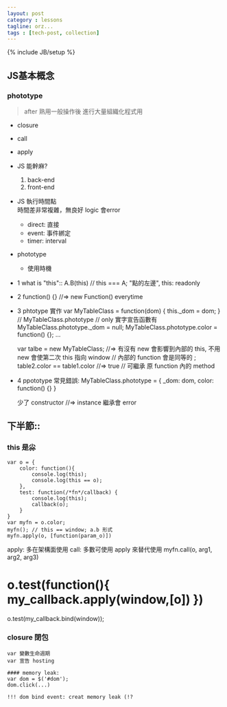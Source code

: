 ```yaml
---
layout: post
category : lessons
tagline: orz...
tags : [tech-post, collection]
---
```

{% include JB/setup %}

## JS基本概念

### phototype
> after 熟用一般操作後
> 進行大量組織化程式用

+ closure
+ call
+ apply

+ JS 能幹麻?
	1. back-end
	2. front-end

+ JS 執行時間點  
  時間差非常複雜，無良好 logic 會error
	+ direct: 直接
	+ event: 事件綁定
	+ timer: interval

+ phototype
	+ 使用時機


		<script>
		var MyTable = function(/*輔助用註解 table*/ dom) {
			// ini();
			return {
				_dom: dom,
				color: function() {
					this._dom
				},
				addRow: function(text) {},
				delRow: function(index) {}
			}
		}
		</script>


+ 1
	what is "this"::
	A.B(this)
	// this === A; "點的左邊", this: readonly

+ 2
	function() {}
	//=> new Function() everytime

+ 3 phtotype 實作
	var MyTableClass = function(dom) {
		this._dom = dom;
	}
	// MyTableClass.phototype  // only 實字宣告函數有
	MyTableClass.phototype._dom = null;
	MyTableClass.phototype.color = function() {};
	...

	var talbe = new MyTableClass;
	//=> 有沒有 new 會影響到內部的 this, 不用 new 會使第二次 this 指向 window
	// 內部的 function 會是同等的 ; table2.color == table1.color //=> true
	// 可繼承 原 function 內的 method

+ 4
	ppototype 常見錯誤:
	MyTableClass.phototype = {
		_dom: dom,
		color: function() {}
	}

	少了 constructor //=> instance 繼承會 error

## 下半節::
### this 是尛

	var o = {
		color: function(){
			console.log(this);
			console.log(this == o);
		},
		test: function(/*fn*/callback) {
			console.log(this);
			callback(o);
		}
	}
	var myfn = o.color;
	myfn(); // this == window; a.b 形式
	myfn.apply(o, [function(param_o)])

apply: 多在架構面使用
call: 多數可使用 apply 來替代使用
myfn.call(o, arg1, arg2, arg3)

o.test(function(){
	my_callback.apply(window,[o])
})
==
o.test(my_callback.bind(window));

### closure 閉包
	var 變數生命週期
	var 宣告 hosting

	#### memory leak:
	var dom = $('#dom');
	dom.click(...)

	!!! dom bind event: creat memory leak (!?

